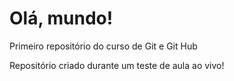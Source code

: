 # Olá, mundo!
Primeiro repositório do curso de Git e Git Hub

Repositório criado durante um teste de aula ao vivo!